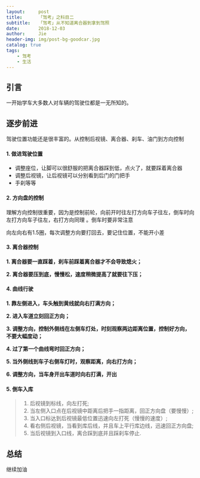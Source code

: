 ```yaml
---
layout:     post
title:      「驾考」之科目二
subtitle:   「驾考」从不知道离合器到拿到驾照
date:       2018-12-03
author:     Jie
header-img: img/post-bg-goodcar.jpg
catalog: true
tags:
    - 驾考
    - 生活
---
```



## 引言

一开始学车大多数人对车辆的驾驶位都是一无所知的。

## 逐步前进

驾驶位置功能还是很丰富的。从控制后视镜、离合器、刹车、油门到方向控制


#### 1. 做进驾驶位置

- 调整座位，让脚可以很舒服的把离合器踩到低，点火了，就要踩着离合器
- 调整后视镜，让后视镜可以分别看到后门的门把手
- 手刹等等

#### 2. 方向盘的控制
理解方向控制很重要，因为是控制前轮，向前开时往左打方向车子往左，倒车时向左打方向车子往左，右打方向同理 。倒车时要非常注意

 向左向右有1.5圈，每次调整方向要打回去，要记住位置，不能开小差

#### 3. 离合器控制

**1. 离合器要一直踩着，刹车前踩着离合器才不会导致熄火；**

**2. 离合器要压到底，慢慢松，速度稍微提高了就要往下压；**


#### 4. 曲线行驶

**1. 靠左侧进入，车头触到黄线就向右打满方向；**

**2. 进入车道立刻回正方向；**

**3. 调整方向，控制外侧线在左侧车灯处，时刻观察两边距离位置，控制好方向，不要大幅度动；**

**4. 过了第一个曲线弯时回正方向；**

**5. 当外侧线到车子右侧车灯时，观察距离，向右打方向；**

**6. 调整方向，当车身开出车道时向右打满，开出**


#### 5. 倒车入库
> 1. 后视镜到标线，向左打死;
> 2. 当左侧入口点在后视镜中距离后把手一指距离，回正方向盘（要慢慢）;
> 3. 当入口标达到后视镜最低位置迅速向左打死（慢慢的速度）;
> 4. 看右侧后视镜，当看到库后线，并且车上平行库边线，迅速回正方向盘;
> 5. 当后视镜到入口线，离合踩到底并且踩刹车停止.


## 总结

继续加油
